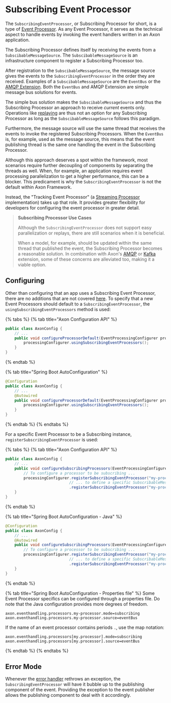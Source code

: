 # Subscribing Event Processor

The `SubscribingEventProcessor`, or Subscribing Processor for short, is a type of [Event Processor](README.md).
As any Event Processor, it serves as the technical aspect to handle events by invoking the event handlers written in an Axon application.

The Subscribing Processor defines itself by receiving the events from a `SubscibableMessageSource`.
The `SubscibableMessageSource` is an infrastructure component to register a Subscribing Processor too.

After registration to the `SubscibableMessageSource`, the message source gives the events to the `SubscribingEventProcessor` in the order they are received.
Examples of a `SubscibableMessageSource` are the `EventBus` or the [AMQP Extension](../../../extensions/spring-amqp.md).
Both the `EventBus` and AMQP Extension are simple message bus solutions for events.

The simple bus solution makes the `SubscibableMessageSource` and thus the Subscribing Processor an approach to receive _current_ events only.
Operations like [replaying](streaming.md#replaying-events) are thus not an option for any Subscribing Processor as long as the `SubscibableMessageSource` follows this paradigm.

Furthermore, the message source will use the same thread that receives the events to invoke the registered Subscribing Processors.
When the `EventBus` is, for example, used as the message source, this means that the event publishing thread is the same one handling the event in the Subscribing Processor.

Although this approach deserves a spot within the framework, most scenarios require further decoupling of components by separating the threads as well.
When, for example, an application requires event processing parallelization to get a higher performance, this can be a blocker.
This predicament is why the `SubscribingEventProcessor` is not the default within Axon Framework.

Instead, the "Tracking Event Processor" (a [Streaming Processor](streaming.md#streaming-event-processor) implementation) takes up that role.
It provides greater flexibility for developers for configuring the event processor in greater detail.

> **Subscribing Processor Use Cases**
>
> Although the `SubscribingEventProcessor` does not support easy parallelization or replays, there are still scenarios when it is beneficial.
>
> When a model, for example, should be updated within the same thread that published the event, the Subscribing Processor becomes a reasonable solution.
> In combination with Axon's [AMQP](../../../extensions/spring-amqp.md) or [Kafka](../../../extensions/kafka.md) extension, some of these concerns are alleviated too, making it a viable option.

## Configuring

Other than configuring that an app uses a Subscribing Event Processor, there are no additions that are not covered [here](README.md#general-processor-configuration).
To specify that a new Event Processors should default to a `SubscribingEventProcessor`, the `usingSubscribingEventProcessors` method is used:

{% tabs %}
{% tab title="Axon Configuration API" %}
```java
public class AxonConfig {
    // ...
    public void configureProcessorDefault(EventProcessingConfigurer processingConfigurer) {
        processingConfigurer.usingSubscribingEventProcessors();
    }
}
```
{% endtab %}

{% tab title="Spring Boot AutoConfiguration" %}
```java
@Configuration
public class AxonConfig {
    // ...
    @Autowired
    public void configureProcessorDefault(EventProcessingConfigurer processingConfigurer) {
        processingConfigurer.usingSubscribingEventProcessors();
    }
}
```
{% endtab %}
{% endtabs %}

For a specific Event Processor to be a Subscribing instance, `registerSubscribingEventProcessor` is used:

{% tabs %}
{% tab title="Axon Configuration API" %}
```java
public class AxonConfig {
    // ...
    public void configureSubscribingProcessors(EventProcessingConfigurer processingConfigurer) {
        // To configure a processor to be subscribing ...
        processingConfigurer.registerSubscribingEventProcessor("my-processor")
                            // ... to define a specific SubscribableMessageSource ... 
                            .registerSubscribingEventProcessor("my-processor", conf -> /* create/return SubscribableMessageSource */);
    }
}
```
{% endtab %}

{% tab title="Spring Boot AutoConfiguration - Java" %}
```java
@Configuration
public class AxonConfig {
    // ...
    @Autowired
    public void configureSubscribingProcessors(EventProcessingConfigurer processingConfigurer) {
        // To configure a processor to be subscribing ...
        processingConfigurer.registerSubscribingEventProcessor("my-processor")
                            // ... to define a specific SubscribableMessageSource ... 
                            .registerSubscribingEventProcessor("my-processor", conf -> /* create/return SubscribableMessageSource */);
    }
}
```
{% endtab %}

{% tab title="Spring Boot AutoConfiguration - Properties file" %}
Some Event Processor specifics can be configured through a properties file.
Do note that the Java configuration provides more degrees of freedom.

```text
axon.eventhandling.processors.my-processor.mode=subscribing
axon.eventhandling.processors.my-processor.source=eventBus
```

If the name of an event processor contains periods `.`, use the map notation:

```text
axon.eventhandling.processors[my.processor].mode=subscribing
axon.eventhandling.processors[my.processor].source=eventBus
```
{% endtab %}
{% endtabs %}

## Error Mode

Whenever the [error handler](README.md#event-processor---error-handler) rethrows an exception, the `SubscribingEventProcessor` will have it bubble up to the publishing component of the event.
Providing the exception to the event publisher allows the publishing component to deal with it accordingly.
